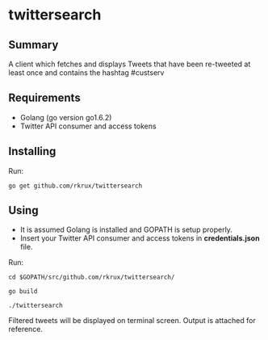# twittersearch

## Summary
A client which fetches and displays Tweets that have been re-tweeted at least once and contains the hashtag #custserv

## Requirements
- Golang (go version go1.6.2)
- Twitter API consumer and access tokens

## Installing
Run:

    go get github.com/rkrux/twittersearch

## Using
- It is assumed Golang is installed and GOPATH is setup properly.
- Insert your Twitter API consumer and access tokens in **credentials.json** file.

Run:

    cd $GOPATH/src/github.com/rkrux/twittersearch/

    go build

    ./twittersearch

Filtered tweets will be displayed on terminal screen. Output is attached for reference.
